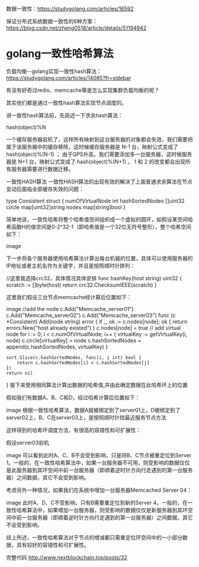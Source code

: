 
数据一致性：https://studygolang.com/articles/16592


保证分布式系统数据一致性的6种方案：https://blog.csdn.net/zheng0518/article/details/51194942

# golang一致性哈希算法

负载均衡--golang实现一致性hash算法：https://studygolang.com/articles/14085?fr=sidebar

有没有好奇过redis、memcache等是怎么实现集群负载均衡的呢？

其实他们都是通过一致性hash算法实现节点调度的。

讲一致性hash算法前，先简述一下求余hash算法：

hash(object)%N

一个缓存服务器宕机了，这样所有映射到这台服务器的对象都会失效，我们需要把属于该服务器中的缓存移除，这时候缓存服务器是 N-1 台，映射公式变成了 hash(object)%(N-1) ；
由于QPS升高，我们需要添加多一台服务器，这时候服务器是 N+1 台，映射公式变成了 hash(object)%(N+1) 。
1 和 2 的改变都会出现所有服务器需要进行数据迁移。

一致性HASH算法
一致性HASH算法的出现有效的解决了上面普通求余算法在节点变动后面临全部缓存失效的问题：

type Consistent struct {
    numOfVirtualNode int
    hashSortedNodes  []uint32
    circle           map[uint32]string
    nodes            map[string]bool
}

简单地说，一致性哈希将整个哈希值空间组织成一个虚拟的圆环，如假设某空间哈希函数H的值空间是0-2^32-1（即哈希值是一个32位无符号整形），整个哈希空间如下：



image

下一步将各个服务器使用哈希算法计算出每台机器的位置，具体可以使用服务器的IP地址或者主机名作为关键字，并且是按照顺时针排列：

//这里我选择crc32，具体情况具体安排
func hashKey(host string) uint32 {
    scratch := []byte(host)
    return crc32.ChecksumIEEE(scratch)
}

这里我们假设三台节点memcache经计算后位置如下：


image
//add the node
c.Add("Memcache_server01")
c.Add("Memcache_server02")
c.Add("Memcache_server03")
func (c *Consistent) Add(node string) error {
    if _, ok := c.nodes[node]; ok {
        return errors.New("host already existed")
    }
    c.nodes[node] = true
    // add virtual node
    for i := 0; i < c.numOfVirtualNode; i++ {
        virtualKey := getVirtualKey(i, node)
        c.circle[virtualKey] = node
        c.hashSortedNodes = append(c.hashSortedNodes, virtualKey)
    }

    sort.Slice(c.hashSortedNodes, func(i, j int) bool {
        return c.hashSortedNodes[i] < c.hashSortedNodes[j]
    })
    return nil
}
接下来使用相同算法计算出数据的哈希值,并由此确定数据在此哈希环上的位置

假如我们有数据A、B、C和D，经过哈希计算后位置如下：


image
根据一致性哈希算法，数据A就被绑定到了server01上，D被绑定到了server02上，B、C在server03上，是按照顺时针找最近服务节点方法

这样得到的哈希环调度方法，有很高的容错性和可扩展性：

假设server03宕机


image
可以看到此时A、C、B不会受到影响，只是将B、C节点被重定位到Server 1。一般的，在一致性哈希算法中，如果一台服务器不可用，则受影响的数据仅仅是此服务器到其环空间中前一台服务器（即顺着逆时针方向行走遇到的第一台服务器）之间数据，其它不会受到影响。

考虑另外一种情况，如果我们在系统中增加一台服务器Memcached Server 04：


image
此时A、D、C不受影响，只有B需要重定位到新的Server 4。一般的，在一致性哈希算法中，如果增加一台服务器，则受影响的数据仅仅是新服务器到其环空间中前一台服务器（即顺着逆时针方向行走遇到的第一台服务器）之间数据，其它不会受到影响。

综上所述，一致性哈希算法对于节点的增减都只需重定位环空间中的一小部分数据，具有较好的容错性和可扩展性。

完整代码
http://www.nextblockchain.top/posts/32